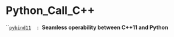 # Python_Call_C++

``[`pybind11`](https://pybind11.readthedocs.io/en/stable/)`   :  `**Seamless operability between C++11 and Python**
